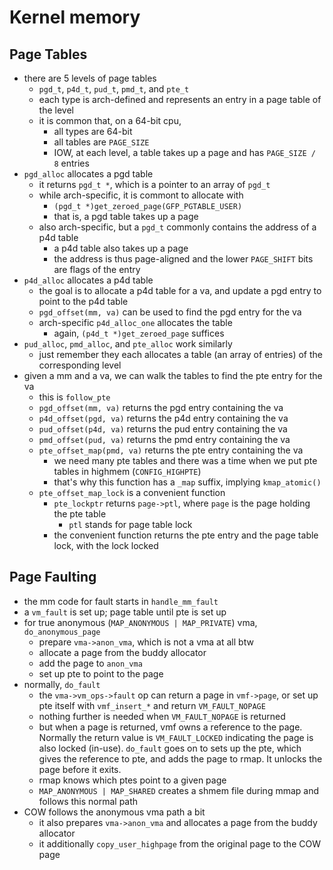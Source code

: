 Kernel memory
=============

## Page Tables

- there are 5 levels of page tables
  - `pgd_t`, `p4d_t`, `pud_t`, `pmd_t`, and `pte_t`
  - each type is arch-defined and represents an entry in a page table of the
    level
  - it is common that, on a 64-bit cpu,
    - all types are 64-bit
    - all tables are `PAGE_SIZE`
    - IOW, at each level, a table takes up a page and has `PAGE_SIZE / 8`
      entries
- `pgd_alloc` allocates a pgd table
  - it returns `pgd_t *`, which is a pointer to an array of `pgd_t`
  - while arch-specific, it is commont to allocate with
    - `(pgd_t *)get_zeroed_page(GFP_PGTABLE_USER)`
    - that is, a pgd table takes up a page
  - also arch-specific, but a `pgd_t` commonly contains the address of a p4d
    table
    - a p4d table also takes up a page
    - the address is thus page-aligned and the lower `PAGE_SHIFT` bits are
      flags of the entry
- `p4d_alloc` allocates a p4d table
  - the goal is to allocate a p4d table for a va, and update a pgd entry to
    point to the p4d table
  - `pgd_offset(mm, va)` can be used to find the pgd entry for the va
  - arch-specific `p4d_alloc_one` allocates the table
    - again, `(p4d_t *)get_zeroed_page` suffices
- `pud_alloc`, `pmd_alloc`, and `pte_alloc` work similarly
  - just remember they each allocates a table (an array of entries) of the
    corresponding level
- given a mm and a va, we can walk the tables to find the pte entry for the va
  - this is `follow_pte`
  - `pgd_offset(mm, va)` returns the pgd entry containing the va
  - `p4d_offset(pgd, va)` returns the p4d entry containing the va
  - `pud_offset(p4d, va)` returns the pud entry containing the va
  - `pmd_offset(pud, va)` returns the pmd entry containing the va
  - `pte_offset_map(pmd, va)` returns the pte entry containing the va
    - we need many pte tables and there was a time when we put pte tables in
      highmem (`CONFIG_HIGHPTE`)
    - that's why this function has a `_map` suffix, implying `kmap_atomic()`
  - `pte_offset_map_lock` is a convenient function
    - `pte_lockptr` returns `page->ptl`, where `page` is the page holding the
      pte table
      - `ptl` stands for page table lock
    - the convenient function returns the pte entry and the page table lock,
      with the lock locked

## Page Faulting

- the mm code for fault starts in `handle_mm_fault`
- a `vm_fault` is set up; page table until pte is set up
- for true anonymous (`MAP_ANONYMOUS | MAP_PRIVATE`) vma, `do_anonymous_page`
  - prepare `vma->anon_vma`, which is not a vma at all btw
  - allocate a page from the buddy allocator
  - add the page to `anon_vma`
  - set up pte to point to the page
- normally, `do_fault`
  - the `vma->vm_ops->fault` op can return a page in `vmf->page`, or set up pte
    itself with `vmf_insert_*` and return `VM_FAULT_NOPAGE`
  - nothing further is needed when `VM_FAULT_NOPAGE` is returned
  - but when a page is returned, vmf owns a reference to the page.  Normally
    the return value is `VM_FAULT_LOCKED` indicating the page is also locked
    (in-use).  `do_fault` goes on to sets up the pte, which gives the
    reference to pte, and adds the page to rmap.  It unlocks the page before
    it exits.
  - rmap knows which ptes point to a given page
  - `MAP_ANONYMOUS | MAP_SHARED` creates a shmem file during mmap and follows
    this normal path
- COW follows the anonymous vma path a bit
  - it also prepares `vma->anon_vma` and allocates a page from the buddy
    allocator
  - it additionally `copy_user_highpage` from the original page to the COW
    page
